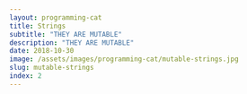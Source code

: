 ```yaml
---
layout: programming-cat
title: Strings
subtitle: "THEY ARE MUTABLE"
description: "THEY ARE MUTABLE"
date: 2018-10-30
image: /assets/images/programming-cat/mutable-strings.jpg
slug: mutable-strings
index: 2
---
```

